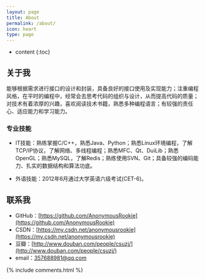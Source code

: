 ```yaml
---
layout: page
title: About
permalink: /about/
icon: heart
type: page
---
```


* content
{:toc}

## 关于我
能够根据需求进行接口的设计和封装，具备良好的接口使用及实现能力；注重编程风格，在平时的编程中，经常会去思考代码的组织与设计，从而提高代码的质量；对技术有着浓厚的兴趣，喜欢阅读技术书籍，熟悉多种编程语言；有较强的责任心、适应能力和学习能力。

### 专业技能
* IT技能：熟练掌握C/C++，熟悉Java、Python；熟悉Linux环境编程，了解TCP/IP协议，了解网络、多线程编程；熟悉MFC、Qt、DuiLib；熟悉OpenGL；熟悉MySQL，了解Redis；熟练使用SVN、Git；具备较强的编码能力、扎实的数据结构和算法功底。

* 外语技能：2012年6月通过大学英语六级考试(CET-6)。

## 联系我

* GitHub：[https://github.com/AnonymousRookie](https://github.com/AnonymousRookie)
* CSDN：[https://my.csdn.net/anonymousrookie](https://my.csdn.net/anonymousrookie)
* 豆瓣：[http://www.douban.com/people/csuzj/](http://www.douban.com/people/csuzj/)
* email：357688981@qq.com




{% include comments.html %}
